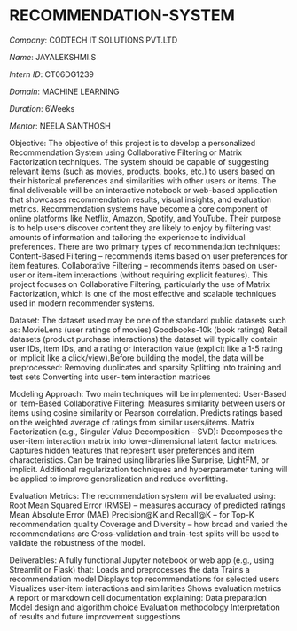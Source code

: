 # RECOMMENDATION-SYSTEM

*Company*: CODTECH IT SOLUTIONS PVT.LTD

*Name*: JAYALEKSHMI.S

*Intern ID*: CT06DG1239

*Domain*: MACHINE LEARNING

*Duration*: 6Weeks

*Mentor*: NEELA SANTHOSH

Objective:
The objective of this project is to develop a personalized Recommendation System using Collaborative Filtering or Matrix Factorization techniques. The system should be capable of suggesting relevant items (such as movies, products, books, etc.) to users based on their historical preferences and similarities with other users or items. The final deliverable will be an interactive notebook or web-based application that showcases recommendation results, visual insights, and evaluation metrics.
Recommendation systems have become a core component of online platforms like Netflix, Amazon, Spotify, and YouTube. Their purpose is to help users discover content they are likely to enjoy by filtering vast amounts of information and tailoring the experience to individual preferences. There are two primary types of recommendation techniques:
Content-Based Filtering – recommends items based on user preferences for item features.
Collaborative Filtering – recommends items based on user-user or item-item interactions (without requiring explicit features).
This project focuses on Collaborative Filtering, particularly the use of Matrix Factorization, which is one of the most effective and scalable techniques used in modern recommender systems.

Dataset:
The dataset used may be one of the standard public datasets such as:
MovieLens (user ratings of movies)
Goodbooks-10k (book ratings)
Retail datasets (product purchase interactions) the dataset will typically contain user IDs, item IDs, and a rating or interaction value (explicit like a 1-5 rating or implicit like a click/view).Before building the model, the data will be preprocessed:
Removing duplicates and sparsity
Splitting into training and test sets
Converting into user-item interaction matrices

Modeling Approach:
Two main techniques will be implemented:
User-Based or Item-Based Collaborative Filtering:
Measures similarity between users or items using cosine similarity or Pearson correlation.
Predicts ratings based on the weighted average of ratings from similar users/items.
Matrix Factorization (e.g., Singular Value Decomposition - SVD):
Decomposes the user-item interaction matrix into lower-dimensional latent factor matrices.
Captures hidden features that represent user preferences and item characteristics.
Can be trained using libraries like Surprise, LightFM, or implicit.
Additional regularization techniques and hyperparameter tuning will be applied to improve generalization and reduce overfitting.

Evaluation Metrics:
The recommendation system will be evaluated using:
Root Mean Squared Error (RMSE) – measures accuracy of predicted ratings
Mean Absolute Error (MAE)
Precision@K and Recall@K – for Top-K recommendation quality
Coverage and Diversity – how broad and varied the recommendations are
Cross-validation and train-test splits will be used to validate the robustness of the model.

Deliverables:
A fully functional Jupyter notebook or web app (e.g., using Streamlit or Flask) that:
Loads and preprocesses the data
Trains a recommendation model
Displays top recommendations for selected users
Visualizes user-item interactions and similarities
Shows evaluation metrics
A report or markdown cell documentation explaining:
Data preparation
Model design and algorithm choice
Evaluation methodology
Interpretation of results and future improvement suggestions

